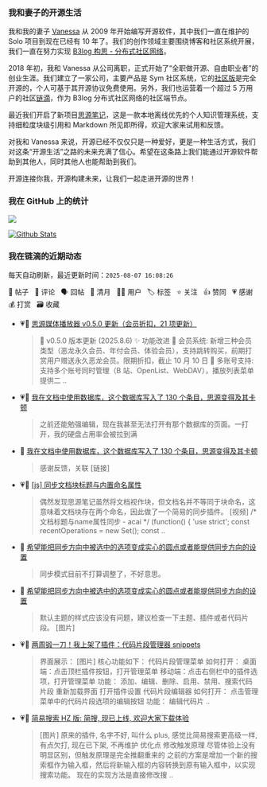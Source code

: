 ### 我和妻子的开源生活

我和我的妻子 [Vanessa](https://github.com/Vanessa219) 从 2009 年开始编写开源软件，其中我们一直在维护的 Solo 项目到现在已经有 10 年了。我们的创作领域主要围绕博客和社区系统开展，我们一直在努力实现 [B3log 构思 - 分布式社区网络](https://ld246.com/article/1546941897596)。

2018 年初，我和 Vanessa 从公司离职，正式开始了“全职做开源、自由职业者”的创业生涯。我们建立了一家公司，主要产品是 Sym 社区系统，它的[社区版](https://github.com/88250/symphony)是完全开源的，个人可基于其开源协议免费使用。另外，我们也运营着一个超过 5 万用户的社区[链滴](https://ld246.com)，作为 B3log 分布式社区网络的社区端节点。

最近我们开启了新项目[思源笔记](https://github.com/siyuan-note/siyuan)，这是一款本地离线优先的个人知识管理系统，支持细粒度块级引用和 Markdown 所见即所得，欢迎大家来试用和反馈。

对我和 Vanessa 来说，开源已经不仅仅只是一种爱好，更是一种生活方式，我们对这条“开源生活”之路的未来充满了信心。希望在这条路上我们能通过开源软件帮助到其他人，同时其他人也能帮助到我们。

开源连接你我，开源构建未来，让我们一起走进开源的世界！

### 我在 GitHub 上的统计

<a title="Hits" target="_blank" href="https://github.com/88250/88250"><img src="https://hits.b3log.org/88250/88250.svg"></a>

[![Github Stats](https://github-readme-stats.vercel.app/api?username=88250&theme=tokyonight&show_icons=true)](https://github.com/88250)

<!--events start -->

### 我在链滴的近期动态

每天自动刷新，最近更新时间：`2025-08-07 16:08:26`

📝 帖子 &nbsp; 💬 评论 &nbsp; 🗣 回帖 &nbsp; 🌙 清月 &nbsp; 👨‍💻 用户 &nbsp; 🏷️ 标签 &nbsp; ⭐️ 关注 &nbsp; 👍 赞同 &nbsp; 💗 感谢 &nbsp; 💰 打赏 &nbsp; 🗃 收藏

* 💗📝 [思源媒体播放器 v0.5.0 更新（会员折扣，21 项更新）](https://ld246.com/article/1754488632840)

  > 📅 v0.5.0 版本更新 (2025.8.6) ✨ 功能改进 🎯 会员系统: 新增三种会员类型（恶龙永久会员、年付会员、体验会员），支持跳转购买，前期打赏用户赠送永久恶龙会员。限期折扣，截止 10 月 10 日 👥 多账号支持: 支持多个账号同时管理（B 站、OpenList、WebDAV），播放列表菜单提供二 ..
* 💗📝 [我在文档中使用数据库，这个数据库写入了 130 个条目，思源变得及其卡顿](https://ld246.com/article/1754462205570)

  > 之前还能勉强编辑，现在我甚至无法打开有那个数据库的页面。一打开，我的硬盘占用率会被拉到满
* 💬 [我在文档中使用数据库，这个数据库写入了 130 个条目，思源变得及其卡顿](https://ld246.com/article/1754462205570/comment/1754530153182#comments)

  > 感谢反馈，关联 [链接]
* 💗📝 [[js] 同步文档块标题与内置命名属性](https://ld246.com/article/1754494396559)

  > 偶然发现思源笔记虽然将文档视作块，但文档名并不等同于块命名，这意味着文档块存在两个命名，因此做了一个简易的同步插件。 [视频] /* 文档标题与name属性同步 - acai */ (function() { 'use strict'; const recentOperations = new Set(); const ..
* 💬 [希望能把同步方向中被选中的选项变成实心的圆点或者能提供同步方向的设置](https://ld246.com/article/1754472920807/comment/1754476357362#comments)

  > 同步模式目前不打算调整了，不好意思。
* 💬 [希望能把同步方向中被选中的选项变成实心的圆点或者能提供同步方向的设置](https://ld246.com/article/1754472920807/comment/1754473261175#comments)

  > 默认主题的样式应该没有问题，建议检查一下主题、插件或者代码片段。 [图片]
* 💗📝 [两周锻一刀！我上架了插件：代码片段管理器 snippets](https://ld246.com/article/1754462179990)

  > 界面展示： [图片] 核心功能如下： 代码片段管理菜单 如何打开： 桌面端：点击顶栏插件按钮，打开管理菜单 移动端：点击右侧栏中的插件选项，打开管理菜单 功能： 添加、编辑、删除、启用、禁用、搜索代码片段 重新加载界面 打开插件设置 代码片段编辑器 如何打开： 点击管理菜单中的代码片段选项的编辑按钮 功能： 编辑代码片 ..
* 💗📝 [简易搜索 HZ 版: 简搜, 现已上线, 欢迎大家下载体验](https://ld246.com/article/1754277290689)

  > [图片] 原来的插件, 名字不好, 叫什么 plus, 感觉比简易搜索更高级一样, 有点欠打, 现在已下架, 不再维护 优化点 修改触发原理 尽管体验上没有明显区别，但触发原理是完全推翻重来的 之前的方案是增加一个新的搜索框作为输入框，然后将新输入框的内容转换到原有输入框中，以实现搜索功能。 现在的实现方法是直接修改搜 ..


<!--events end -->
